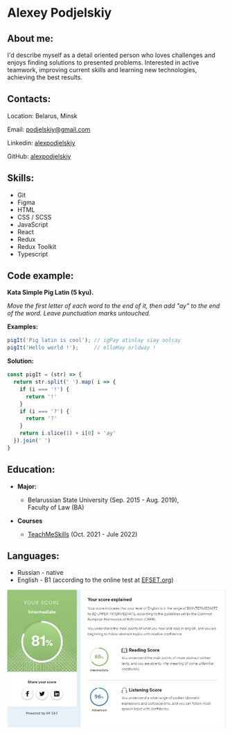 # Alexey Podjelskiy  

## About me:  
I'd describe myself as a detail oriented person who loves challenges and enjoys finding solutions to presented problems. Interested in active teamwork, improving current skills and learning new technologies, achieving the best results.

## Contacts:

Location: Belarus, Minsk

Email: podjelskiy@gmail.com

Linkedin: [alexpodjelskiy](https://linkedin.com/in/alexpodjelskiy)

GitHub: [alexpodjelskiy](https://github.com/alexpodjelskiy)

## Skills:

- Git
- Figma
- HTML
- CSS / SCSS
- JavaScript
- React
- Redux
- Redux Toolkit
- Typescript

## Code example:

**Kata Simple Pig Latin (5 kyu).**  

*Move the first letter of each word to the end of it, then add "ay" to the end of the word. Leave punctuation marks untouched.*

**Examples:**

```javascript
pigIt('Pig latin is cool'); // igPay atinlay siay oolcay
pigIt('Hello world !');     // elloHay orldway !
```

**Solution:**

```javascript
const pigIt = (str) => {
  return str.split(' ').map( i => {
    if (i === '!') {
      return '!'
    }
    if (i === '?') {
      return '?'
    }
    return i.slice(1) + i[0] + 'ay'
  }).join(' ')
}
```

## Education:

* __Major:__

  * Belarussian State University (Sep. 2015 - Aug. 2019),  
  Faculty of Law (BA)
* __Courses__
  * [TeachMeSkills](https://teachmeskills.by/) (Oct. 2021 - Jule 2022) 

## Languages:

- Russian - native
- English - B1 (according to the online test at [EFSET.org](https://efset.org))

![english level](./efset.jpg)




